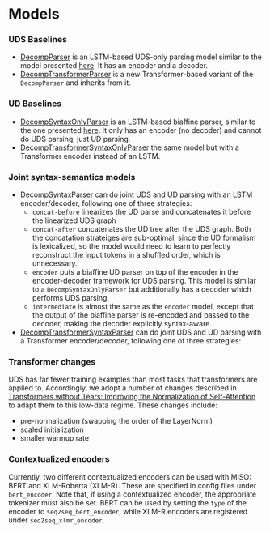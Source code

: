 # Models 

### UDS Baselines 
- [DecompParser](miso/models/decomp_parser.py) is an LSTM-based UDS-only parsing model similar to the model presented [here](https://www.aclweb.org/anthology/2020.acl-main.746/). It has an encoder and a decoder. 
- [DecompTransformerParser](miso/models/decomp_transformer_parser.py) is a new Transformer-based variant of the `DecompParser` and inherits from it.  
### UD Baselines 
- [DecompSyntaxOnlyParser](miso/models/decomp_syntax_only_parser.py) is an LSTM-based biaffine parser, similar to the one presented [here](https://arxiv.org/abs/1611.01734). It only has an encoder (no decoder) and cannot do UDS parsing, just UD parsing.
- [DecompTransformerSyntaxOnlyParser](miso/models/decomp_transformer_syntax_only_parser.py) the same model but with a Transformer encoder instead of an LSTM.
### Joint syntax-semantics models 
- [DecompSyntaxParser](miso/models/decomp_syntax_parser.py) can do joint UDS and UD parsing with an LSTM encoder/decoder, following one of three strategies: 
    - `concat-before` linearizes the UD parse and concatenates it before the linearized UDS graph
    - `concat-after` concatenates the UD tree after the UDS graph. Both the concatation strateiges are sub-optimal, since the UD formalism is lexicalized, so the model would need to learn to perfectly reconstruct the input tokens in a shuffled order, which is unnecessary. 
    - `encoder` puts a biaffine UD parser on top of the encoder in the encoder-decoder framework for UDS parsing. This model is similar to a `DecompSyntaxOnlyParser` but additionally has a decoder which performs UDS parsing. 
    - `intermediate` is almost the same as the `encoder` model, except that the output of the biaffine parser is re-encoded and passed to the decoder, making the decoder explicitly syntax-aware.  
- [DecompTransformerSyntaxParser](miso/models/decomp_transformer_syntax_parser.py) can do joint UDS and UD parsing with a Transformer encoder/decoder, following one of three strategies: 

### Transformer changes 
UDS has far fewer training examples than most tasks that transformers are applied to. Accordingly, we adopt a number of changes described in [Transformers without Tears: Improving the Normalization of Self-Attention](https://arxiv.org/abs/1910.05895) to adapt them to this low-data regime. 
These changes include:
- pre-normalization (swapping the order of the LayerNorm) 
- scaled initialization 
- smaller warmup rate 

### Contextualized encoders 
Currently, two different contextualized encoders can be used with MISO: BERT and XLM-Roberta (XLM-R). These are specified in config files under `bert_encoder`. Note that, if using a contextualized encoder, the appropriate tokenizer must also be set. BERT can be used by setting the `type` of the encoder to `seq2seq_bert_encoder`, while XLM-R encoders are registered under `seq2seq_xlmr_encoder`. 

